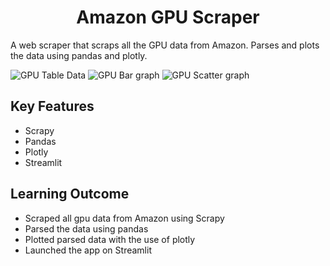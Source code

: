 # <div align="center">Amazon GPU Scraper</div>
A web scraper that scraps all the GPU data from Amazon. Parses and plots the data using pandas and plotly.

![GPU Table Data](https://github.com/imcvlucas/GPU_Scraper_Amazon/blob/master/images/Screenshot%20from%202022-10-02%2018-28-41.png)
![GPU Bar graph](https://github.com/imcvlucas/GPU_Scraper_Amazon/blob/master/images/Screenshot%20from%202022-10-02%2018-28-51.png)
![GPU Scatter graph](https://github.com/imcvlucas/GPU_Scraper_Amazon/blob/master/images/Screenshot%20from%202022-10-02%2018-29-02.png)

## Key Features
- Scrapy
- Pandas
- Plotly
- Streamlit

## Learning Outcome
- Scraped all gpu data from Amazon using Scrapy
- Parsed the data using pandas
- Plotted parsed data with the use of plotly
- Launched the app on Streamlit
